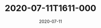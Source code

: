 ---
date: 2020-07-11
title: 2020-07-11T1611-000
hero: 2020/2020-07-11T1611-000.jpeg

# briefly describe the image…
alt: ''

# insert the closed caption text after the three-dash break…
# (include line-breaks, punctuation, and capitalization)
---